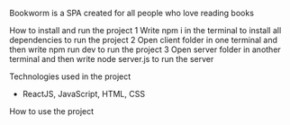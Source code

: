 Bookworm is a SPA created for all people who love reading books


How to install and run the project
1 Write npm i in the terminal to install all dependencies to run the project
2 Open client folder in one terminal and then write npm run dev to run the project
3 Open server folder in another terminal and then write node server.js to run the server


Technologies used in the project
- ReactJS, JavaScript, HTML, CSS


How to use the project



